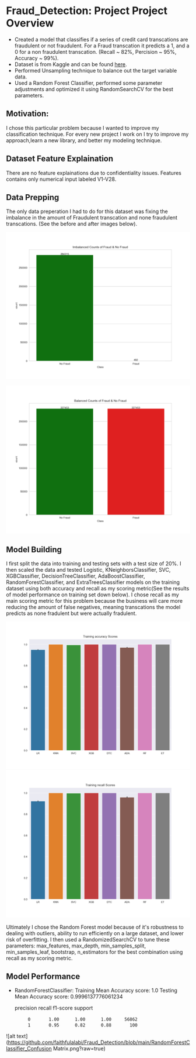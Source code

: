 # Fraud_Detection: Project Project Overview

* Created a model that classifies if a series of credit card transcations are fraudulent or not fraudulent. For a Fraud transcation it predicts a 1, and a 0 for a non fraudulent transcation. (Recall ~ 82%, Percision ~ 95%, Accuracy ~ 99%).
* Dataset is from Kaggle and can be found [here](https://www.kaggle.com/mlg-ulb/creditcardfraud).
* Performed Unsampling technique to balance out the target variable data.
* Used a Random Forest Classifier, performed some parameter adjustments and optimized it using RandomSearchCV for the best parameters.

## __Motivation__: 

I chose this particular problem because I wanted to improve my classification technique. For every new project I work on I try to improve my approach,learn a new library, and better my modeling technique.


## Dataset Feature Explaination

There are no feature explainations due to confidentiality issues. Features contains only numerical input labeled V1-V28.  

## Data Prepping

The only data preperation I had to do for this dataset was fixing the imbalance in the amount of Fraudulent transcation and none fraudulent transcations. (See the before and after images below).

![alt text](https://github.com/faithfulalabi/Fraud_Detection/blob/main/Imbalanced_plot_of_data.png?raw=true)

![alt text](https://github.com/faithfulalabi/Fraud_Detection/blob/main/Balanced_plot_of_data.png?raw=true)



## Model Building

I first split the data into training and testing sets with a test size of 20%. I then scaled the data and tested Logistic, KNeighborsClassifier, SVC, XGBClassifier, DecisionTreeClassifier, AdaBoostClassifier, RandomForestClassifier, and ExtraTreesClassifier models on the training dataset using both accuracy and recall as my scoring metric(See the results of model performance on training set down below). I chose recall as my main scoring metric for this problem because the business will care more reducing the amount of false negatives, meaning transcations the model predicts as none fradulent but were actually fradulent. 

![alt text](https://github.com/faithfulalabi/Fraud_Detection/blob/main/Training_accuracy_Scores.png?raw=true)
![alt text](https://github.com/faithfulalabi/Fraud_Detection/blob/main/Training_recall_Scores.png?raw=true)

Ultimately I chose the Random Forest model because of it's robustness to dealing with outliers, ability to run efficiently on a large dataset, and lower risk of overfitting. I then used a RandomizedSearchCV to tune these parameters: max_features, max_depth, min_samples_split, min_samples_leaf, bootstrap, n_estimators for the best combination using recall as my scoring metric.



## Model Performance

* RandomForestClassifier:
    Training Mean Accuracy score: 1.0
    Testing Mean Accuracy score: 0.9996137776061234
    
     precision    recall  f1-score   support

           0       1.00      1.00      1.00     56862
           1       0.95      0.82      0.88       100
 
![alt text](https://github.com/faithfulalabi/Fraud_Detection/blob/main/RandomForestClassifier_Confusion Matrix.png?raw=true)


